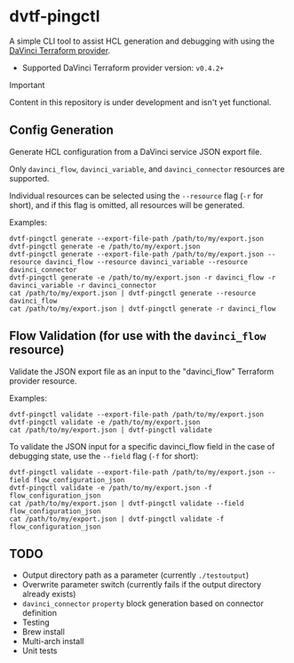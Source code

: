 # dvtf-pingctl

A simple CLI tool to assist HCL generation and debugging with using the [DaVinci Terraform provider](https://registry.terraform.io/providers/pingidentity/davinci/latest).

* Supported DaVinci Terraform provider version: `v0.4.2+`

> [!IMPORTANT]  
> Content in this repository is under development and isn't yet functional.

## Config Generation

Generate HCL configuration from a DaVinci service JSON export file.

Only `davinci_flow`, `davinci_variable`, and `davinci_connector` resources are supported.

Individual resources can be selected using the `--resource` flag (`-r` for short), and if this flag is omitted, all resources will be generated.

Examples:

```shell
dvtf-pingctl generate --export-file-path /path/to/my/export.json
dvtf-pingctl generate -e /path/to/my/export.json
dvtf-pingctl generate --export-file-path /path/to/my/export.json --resource davinci_flow --resource davinci_variable --resource davinci_connector
dvtf-pingctl generate -e /path/to/my/export.json -r davinci_flow -r davinci_variable -r davinci_connector
cat /path/to/my/export.json | dvtf-pingctl generate --resource davinci_flow
cat /path/to/my/export.json | dvtf-pingctl generate -r davinci_flow
```

## Flow Validation (for use with the `davinci_flow` resource)

Validate the JSON export file as an input to the "davinci_flow" Terraform provider resource.

Examples:

```shell
dvtf-pingctl validate --export-file-path /path/to/my/export.json
dvtf-pingctl validate -e /path/to/my/export.json
cat /path/to/my/export.json | dvtf-pingctl validate
```

To validate the JSON input for a specific davinci_flow field in the case of debugging state, use the `--field` flag (`-f` for short):

```shell
dvtf-pingctl validate --export-file-path /path/to/my/export.json --field flow_configuration_json
dvtf-pingctl validate -e /path/to/my/export.json -f flow_configuration_json
cat /path/to/my/export.json | dvtf-pingctl validate --field flow_configuration_json
cat /path/to/my/export.json | dvtf-pingctl validate -f flow_configuration_json
```

## TODO

- Output directory path as a parameter (currently `./testoutput`)
- Overwrite parameter switch (currently fails if the output directory already exists)
- `davinci_connector` `property` block generation based on connector definition
- Testing
- Brew install
- Multi-arch install
- Unit tests
